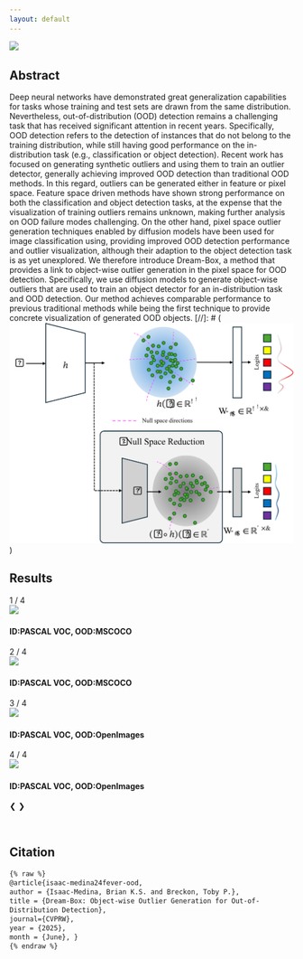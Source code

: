 ```yaml
---
layout: default
---
```

<a href="images/energy_in_feature_space.png" target="_blank"><img src="images/energy_in_feature_space.png"/></a>

## Abstract

Deep neural networks have demonstrated great generalization capabilities for tasks whose training and test sets are drawn from the same distribution. Nevertheless, out-of-distribution (OOD) detection remains a challenging task that has received significant attention in recent years. Specifically, OOD detection refers to the detection of instances that do not belong to the training distribution, while still having good performance on the in-distribution task (e.g., classification or object detection). Recent work has focused on generating synthetic outliers and using them to train an outlier detector, generally achieving improved OOD detection than traditional OOD methods. In this regard, outliers can be generated either in feature or pixel space. Feature space driven methods have shown strong performance on both the classification and object detection tasks, at the expense that the visualization of training outliers remains unknown, making further analysis on OOD failure modes challenging. On the other hand, pixel space outlier generation techniques enabled by diffusion models have been used for image classification using, providing improved OOD detection performance and outlier visualization, although their adaption to the object detection task is as yet unexplored. We therefore introduce Dream-Box, a method that provides a link to object-wise outlier generation in the pixel space for OOD detection. Specifically, we use diffusion models to generate object-wise outliers that are used to train an object detector for an in-distribution task and OOD detection. Our method achieves comparable performance to previous traditional methods while being the first technique to provide concrete visualization of generated OOD objects.
[//]: # (<a href="images/small_architecture.png" target="_blank"><img src="images/small_architecture.png"/></a>)

## Results

<div class="slideshow-container">
  <div class="mySlides fade">
    <div class="numbertext">1 / 4</div>
    <div class="card">
        <a href="images/mscoco_vos.jpg" target="_blank"><img class='card-img' src="images/mscoco_vos.jpg"/></a>
        <div class="card-container">
            <h4>ID:PASCAL VOC, OOD:MSCOCO</h4>
        </div>
    </div>
  </div>

  <div class="mySlides fade">
    <div class="numbertext">2 / 4</div>
    <div class="card">
        <a href="images/mscoco_ffs.jpg" target="_blank"><img class='card-img' src="images/mscoco_ffs.jpg"/></a>
        <div class="card-container">
            <h4>ID:PASCAL VOC, OOD:MSCOCO</h4>
        </div>
    </div>
  </div>

<div class="mySlides fade">
    <div class="numbertext">3 / 4</div>
    <div class="card">
        <a href="images/openimages_vos.jpg" target="_blank"><img class='card-img' src="images/openimages_vos.jpg"/></a>
        <div class="card-container">
            <h4>ID:PASCAL VOC, OOD:OpenImages</h4>
        </div>
    </div>
  </div>

<div class="mySlides fade">
    <div class="numbertext">4 / 4</div>
    <div class="card">
        <a href="images/openimages_ffs.jpg" target="_blank"><img class='card-img' src="images/openimages_ffs.jpg"/></a>
        <div class="card-container">
            <h4>ID:PASCAL VOC, OOD:OpenImages</h4>
        </div>
    </div>
  </div>

  <!-- Next and previous buttons -->
  <a class="prev" onclick="plusSlides(-1)">&#10094;</a>
  <a class="next" onclick="plusSlides(1)">&#10095;</a>
</div>
<br>

<!-- The dots/circles -->
<div style="text-align:center">
  <span class="dot" onclick="currentSlide(1)"></span>
  <span class="dot" onclick="currentSlide(2)"></span>
  <span class="dot" onclick="currentSlide(3)"></span>
  <span class="dot" onclick="currentSlide(4)"></span>
</div>


## Citation
    {% raw %}
    @article{isaac-medina24fever-ood, 
    author = {Isaac-Medina, Brian K.S. and Breckon, Toby P.}, 
    title = {Dream-Box: Object-wise Outlier Generation for Out-of-Distribution Detection}, 
    journal={CVPRW}, 
    year = {2025}, 
    month = {June}, }
    {% endraw %}